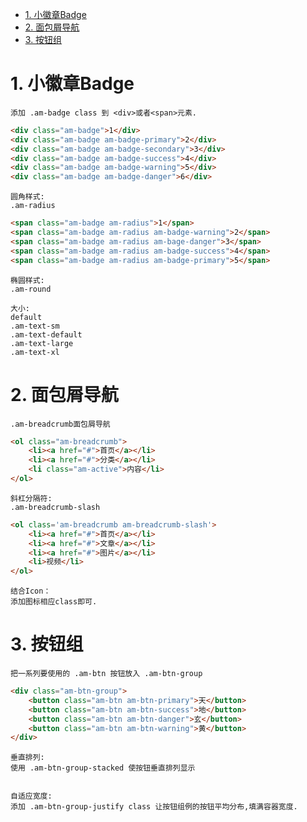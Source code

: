 <!-- TOC -->

- [1. 小徽章Badge](#1-小徽章badge)
- [2. 面包屑导航](#2-面包屑导航)
- [3. 按钮组](#3-按钮组)

<!-- /TOC -->

# 1. 小徽章Badge

    添加 .am-badge class 到 <div>或者<span>元素.
    
```html
<div class="am-badge">1</div>
<div class="am-badge am-badge-primary">2</div>
<div class="am-badge am-badge-secondary">3</div>
<div class="am-badge am-badge-success">4</div>
<div class="am-badge am-badge-warning">5</div>
<div class="am-badge am-badge-danger">6</div>
```

    圆角样式:
    .am-radius
```html
<span class="am-badge am-radius">1</span>
<span class="am-badge am-radius am-badge-warning">2</span>
<span class="am-badge am-radius am-bage-danger">3</span>
<span class="am-badge am-radius am-badge-success">4</span>
<span class="am-badge am-radius am-badge-primary">5</span>   
```

    椭圆样式:
    .am-round

    大小:
    default     
    .am-text-sm
    .am-text-default
    .am-text-large
    .am-text-xl


# 2. 面包屑导航

    .am-breadcrumb面包屑导航
```html
<ol class="am-breadcrumb">
    <li><a href="#">首页</a></li>
    <li><a href="#">分类</a></li>
    <li class="am-active">内容</li>
</ol>
```

    斜杠分隔符:
    .am-breadcrumb-slash
```html
<ol class='am-breadcrumb am-breadcrumb-slash'>
    <li><a href="#">首页</a></li>
    <li><a href="#">文章</a></li>
    <li><a href="#">图片</a></li>
    <li>视频</li>
</ol>
```

    结合Icon：
    添加图标相应class即可.

# 3. 按钮组

    把一系列要使用的 .am-btn 按钮放入 .am-btn-group
```html
<div class="am-btn-group">
    <button class="am-btn am-btn-primary">天</button>
    <button class="am-btn am-btn-success">地</button>
    <button class="am-btn am-btn-danger">玄</button>
    <button class="am-btn am-btn-warning">黄</button>        
</div>
```

    垂直排列:
    使用 .am-btn-group-stacked 使按钮垂直排列显示


    自适应宽度:
    添加 .am-btn-group-justify class 让按钮组例的按钮平均分布,填满容器宽度.
